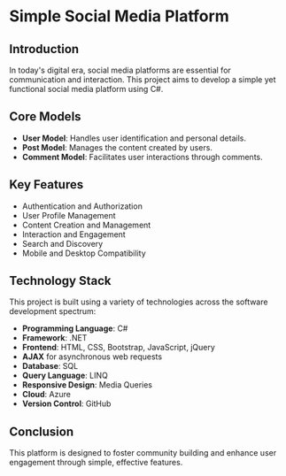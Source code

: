 # Simple Social Media Platform

## Introduction
In today's digital era, social media platforms are essential for communication and interaction. This project aims to develop a simple yet functional social media platform using C#.

## Core Models
- **User Model**: Handles user identification and personal details.
- **Post Model**: Manages the content created by users.
- **Comment Model**: Facilitates user interactions through comments.

## Key Features
- Authentication and Authorization
- User Profile Management
- Content Creation and Management
- Interaction and Engagement
- Search and Discovery
- Mobile and Desktop Compatibility

## Technology Stack
This project is built using a variety of technologies across the software development spectrum:
- **Programming Language**: C#
- **Framework**: .NET
- **Frontend**: HTML, CSS, Bootstrap, JavaScript, jQuery
- **AJAX** for asynchronous web requests
- **Database**: SQL
- **Query Language**: LINQ
- **Responsive Design**: Media Queries
- **Cloud**: Azure
- **Version Control**: GitHub
  
## Conclusion
This platform is designed to foster community building and enhance user engagement through simple, effective features.
